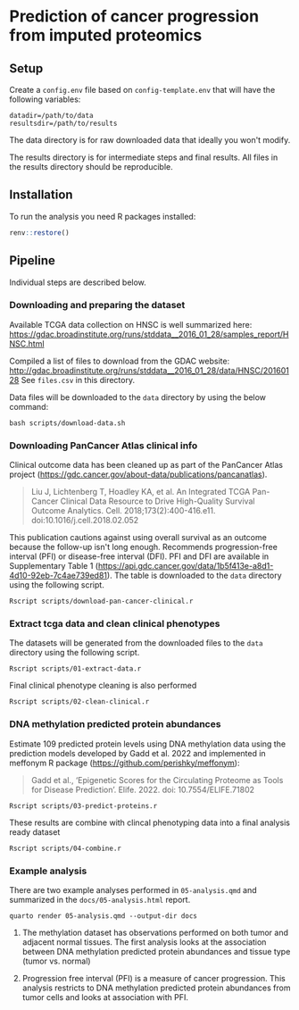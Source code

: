 

# Prediction of cancer progression from imputed proteomics


## Setup

Create a `config.env` file based on `config-template.env` that will have the following variables:

```
datadir=/path/to/data
resultsdir=/path/to/results
```

The data directory is for raw downloaded data that ideally you won't modify.

The results directory is for intermediate steps and final results. All files in the results directory should be reproducible.


## Installation

To run the analysis you need R packages installed:

```R
renv::restore()
```

## Pipeline

Individual steps are described below.

### Downloading and preparing the dataset

Available TCGA data collection on HNSC is well summarized here:
https://gdac.broadinstitute.org/runs/stddata__2016_01_28/samples_report/HNSC.html

Compiled a list of files to download from the GDAC website:
http://gdac.broadinstitute.org/runs/stddata__2016_01_28/data/HNSC/20160128
See `files.csv` in this directory.

Data files will be downloaded to the `data` directory by using the 
below command:

```
bash scripts/download-data.sh
```

### Downloading PanCancer Atlas clinical info

Clinical outcome data has been cleaned up as part of the
PanCancer Atlas project
(https://gdc.cancer.gov/about-data/publications/pancanatlas).

> Liu J, Lichtenberg T, Hoadley KA, et al. An Integrated TCGA Pan-Cancer
> Clinical Data Resource to Drive High-Quality Survival Outcome
> Analytics. Cell. 2018;173(2):400-416.e11. doi:10.1016/j.cell.2018.02.052

This publication cautions against using overall survival as an outcome
because the follow-up isn't long enough.
Recommends progression-free interval (PFI) or
disease-free interval (DFI).
PFI and DFI are available in Supplementary Table 1
(https://api.gdc.cancer.gov/data/1b5f413e-a8d1-4d10-92eb-7c4ae739ed81).
The table is downloaded to the `data` directory
using the following script.

```
Rscript scripts/download-pan-cancer-clinical.r
```

### Extract tcga data and clean clinical phenotypes

The datasets will be generated
from the downloaded files to the `data` directory
using the following script.

```
Rscript scripts/01-extract-data.r
```

Final clinical phenotype cleaning is also performed

```
Rscript scripts/02-clean-clinical.r
```

### DNA methylation predicted protein abundances

Estimate 109 predicted protein levels using DNA methylation data
using the prediction models developed by Gadd et al. 2022 and 
implemented in meffonym R package (https://github.com/perishky/meffonym):

> Gadd et al., ‘Epigenetic Scores for the Circulating Proteome as Tools for 
> Disease Prediction’. Elife. 2022. doi: 10.7554/ELIFE.71802

```
Rscript scripts/03-predict-proteins.r
```

These results are combine with clincal phenotyping data into
a final analysis ready dataset

```
Rscript scripts/04-combine.r
```

### Example analysis 

There are two example analyses performed in `05-analysis.qmd` and 
summarized in the `docs/05-analysis.html` report.

```
quarto render 05-analysis.qmd --output-dir docs
```

1. The methylation dataset has observations performed on both tumor and 
adjacent normal tissues. The first analysis looks at the association between
DNA methylation predicted protein abundances and tissue type (tumor vs. normal)

2. Progression free interval (PFI) is a measure of cancer progression. This
analysis restricts to DNA methylation predicted protein abundances from tumor
cells and looks at association with PFI.